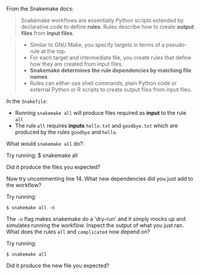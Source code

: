 From the Snakemake docs:

> Snakemake workflows are essentially Python scripts extended by declarative code to define  **rules**. Rules describe how to create  **output files**  from  **input files**.

> -   Similar to GNU Make, you specify targets in terms of a pseudo-rule at the top.
> -   For each target and intermediate file, you create rules that define how they are created from input files.
> -   **Snakemake determines the rule dependencies by matching file names**.
> -   Rules can either use shell commands, plain Python code or external Python or R scripts to create output files from input files.

In the `Snakefile`:
- Running `snakemake all` will produce files required as **input** to the rule `all`
- The rule `all` requires **inputs** `hello.txt` and `goodbye.txt` which are produced by the rules `goodbye` and `hello`.

What would `snakemake all` do?:

Try running:
	$ snakemake all

Did it produce the files you expected?

Now try uncommenting line 14. What new dependencies did you just add to the workflow?

Try running:

	$ snakemake all -n

The `-n` flag makes snakemake do a 'dry-run' and it simply mocks up and simulates running the workflow. Inspect the output of what you just ran. What does the rules `all` and `complicated` now depend on?

Try running:

	$ snakemake all 

Did it produce the new file you expected?